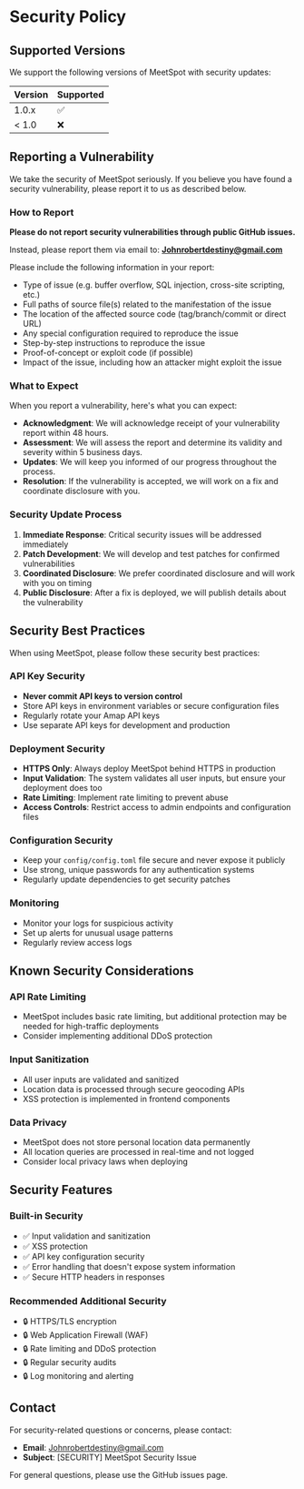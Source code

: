 # Security Policy

## Supported Versions

We support the following versions of MeetSpot with security updates:

| Version | Supported          |
| ------- | ------------------ |
| 1.0.x   | :white_check_mark: |
| < 1.0   | :x:                |

## Reporting a Vulnerability

We take the security of MeetSpot seriously. If you believe you have found a security vulnerability, please report it to us as described below.

### How to Report

**Please do not report security vulnerabilities through public GitHub issues.**

Instead, please report them via email to: **Johnrobertdestiny@gmail.com**

Please include the following information in your report:

- Type of issue (e.g. buffer overflow, SQL injection, cross-site scripting, etc.)
- Full paths of source file(s) related to the manifestation of the issue
- The location of the affected source code (tag/branch/commit or direct URL)
- Any special configuration required to reproduce the issue
- Step-by-step instructions to reproduce the issue
- Proof-of-concept or exploit code (if possible)
- Impact of the issue, including how an attacker might exploit the issue

### What to Expect

When you report a vulnerability, here's what you can expect:

- **Acknowledgment**: We will acknowledge receipt of your vulnerability report within 48 hours.
- **Assessment**: We will assess the report and determine its validity and severity within 5 business days.
- **Updates**: We will keep you informed of our progress throughout the process.
- **Resolution**: If the vulnerability is accepted, we will work on a fix and coordinate disclosure with you.

### Security Update Process

1. **Immediate Response**: Critical security issues will be addressed immediately
2. **Patch Development**: We will develop and test patches for confirmed vulnerabilities
3. **Coordinated Disclosure**: We prefer coordinated disclosure and will work with you on timing
4. **Public Disclosure**: After a fix is deployed, we will publish details about the vulnerability

## Security Best Practices

When using MeetSpot, please follow these security best practices:

### API Key Security
- **Never commit API keys to version control**
- Store API keys in environment variables or secure configuration files
- Regularly rotate your Amap API keys
- Use separate API keys for development and production

### Deployment Security
- **HTTPS Only**: Always deploy MeetSpot behind HTTPS in production
- **Input Validation**: The system validates all user inputs, but ensure your deployment does too
- **Rate Limiting**: Implement rate limiting to prevent abuse
- **Access Controls**: Restrict access to admin endpoints and configuration files

### Configuration Security
- Keep your `config/config.toml` file secure and never expose it publicly
- Use strong, unique passwords for any authentication systems
- Regularly update dependencies to get security patches

### Monitoring
- Monitor your logs for suspicious activity
- Set up alerts for unusual usage patterns
- Regularly review access logs

## Known Security Considerations

### API Rate Limiting
- MeetSpot includes basic rate limiting, but additional protection may be needed for high-traffic deployments
- Consider implementing additional DDoS protection

### Input Sanitization
- All user inputs are validated and sanitized
- Location data is processed through secure geocoding APIs
- XSS protection is implemented in frontend components

### Data Privacy
- MeetSpot does not store personal location data permanently
- All location queries are processed in real-time and not logged
- Consider local privacy laws when deploying

## Security Features

### Built-in Security
- ✅ Input validation and sanitization
- ✅ XSS protection
- ✅ API key configuration security
- ✅ Error handling that doesn't expose system information
- ✅ Secure HTTP headers in responses

### Recommended Additional Security
- 🔒 HTTPS/TLS encryption
- 🔒 Web Application Firewall (WAF)
- 🔒 Rate limiting and DDoS protection
- 🔒 Regular security audits
- 🔒 Log monitoring and alerting

## Contact

For security-related questions or concerns, please contact:
- **Email**: Johnrobertdestiny@gmail.com
- **Subject**: [SECURITY] MeetSpot Security Issue

For general questions, please use the GitHub issues page.
